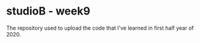 # studioB - week9
The repository used to upload the code that I've learned in first half year of 2020.
